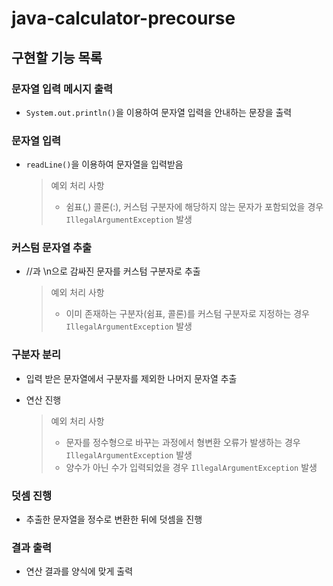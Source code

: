 # java-calculator-precourse

## 구현할 기능 목록

### 문자열 입력 메시지 출력

- `System.out.println()`을 이용하여 문자열 입력을 안내하는 문장을 출력

### 문자열 입력

- `readLine()`을 이용하여 문자열을 입력받음

  > 예외 처리 사항
  >
  > - 쉼표(,) 콜론(:), 커스텀 구분자에 해당하지 않는 문자가 포함되었을 경우 `IllegalArgumentException` 발생

### 커스텀 문자열 추출

- //과 \n으로 감싸진 문자를 커스텀 구분자로 추출

  > 예외 처리 사항
  >
  > - 이미 존재하는 구분자(쉼표, 콜론)를 커스텀 구분자로 지정하는 경우 `IllegalArgumentException` 발생

### 구분자 분리

- 입력 받은 문자열에서 구분자를 제외한 나머지 문자열 추출

- 연산 진행

  > 예외 처리 사항
  >
  > - 문자를 정수형으로 바꾸는 과정에서 형변환 오류가 발생하는 경우 `IllegalArgumentException` 발생
  > - 양수가 아닌 수가 입력되었을 경우 `IllegalArgumentException` 발생

### 덧셈 진행

- 추출한 문자열을 정수로 변환한 뒤에 덧셈을 진행

### 결과 출력

- 연산 결과를 양식에 맞게 출력